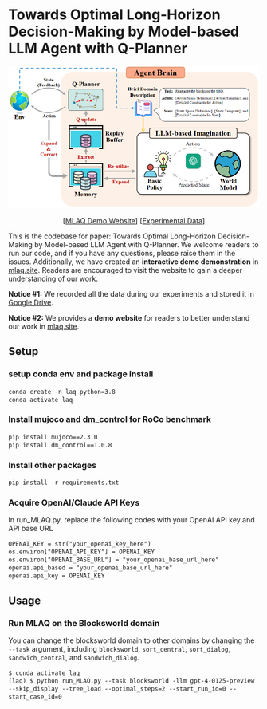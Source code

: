 # Towards Optimal Long-Horizon Decision-Making by Model-based LLM Agent with Q-Planner

<img src="MLAQ.png" alt="method" width="800"/>

<p align="center">
  [<a href="http://mlaq.site/">MLAQ Demo Website</a>]
  [<a href="https://drive.google.com/file/d/1xBjqhonLaOqYtkfssqq48WXkxzsJUWl7/view">Experimental Data</a>]
</p>


This is the codebase for paper: Towards Optimal Long-Horizon Decision-Making by Model-based LLM Agent with Q-Planner. We welcome readers to run our code, and if you have any questions, please raise them in the issues. Additionally, we have created an **interactive demo demonstration** in [mlaq.site](http://mlaq.site). Readers are encouraged to visit the website to gain a deeper understanding of our work.

**Notice #1:** We recorded all the data during our experiments and stored it in [Google Drive](https://drive.google.com/file/d/1xBjqhonLaOqYtkfssqq48WXkxzsJUWl7/view). 

**Notice #2:** We provides a **demo website** for readers to better understand our work in [mlaq.site](http://mlaq.site). 

## Setup
### setup conda env and package install
```
conda create -n laq python=3.8 
conda activate laq
```
### Install mujoco and dm_control for RoCo benchmark
```
pip install mujoco==2.3.0
pip install dm_control==1.0.8 
```

### Install other packages
```
pip install -r requirements.txt
```

### Acquire OpenAI/Claude API Keys
In run_MLAQ.py, replace the following codes with your OpenAI API key and API base URL
```
OPENAI_KEY = str("your_openai_key_here")
os.environ["OPENAI_API_KEY"] = OPENAI_KEY
os.environ["OPENAI_BASE_URL"] = "your_openai_base_url_here"
openai.api_based = "your_openai_base_url_here"
openai.api_key = OPENAI_KEY
```

## Usage 
### Run MLAQ on the Blocksworld domain
You can change the blocksworld domain to other domains by changing the `--task` argument, including `blocksworld`, `sort_central`, `sort_dialog`, `sandwich_central`, and `sandwich_dialog`.
```
$ conda activate laq
(laq) $ python run_MLAQ.py --task blocksworld -llm gpt-4-0125-preview --skip_display --tree_load --optimal_steps=2 --start_run_id=0 --start_case_id=0
```

